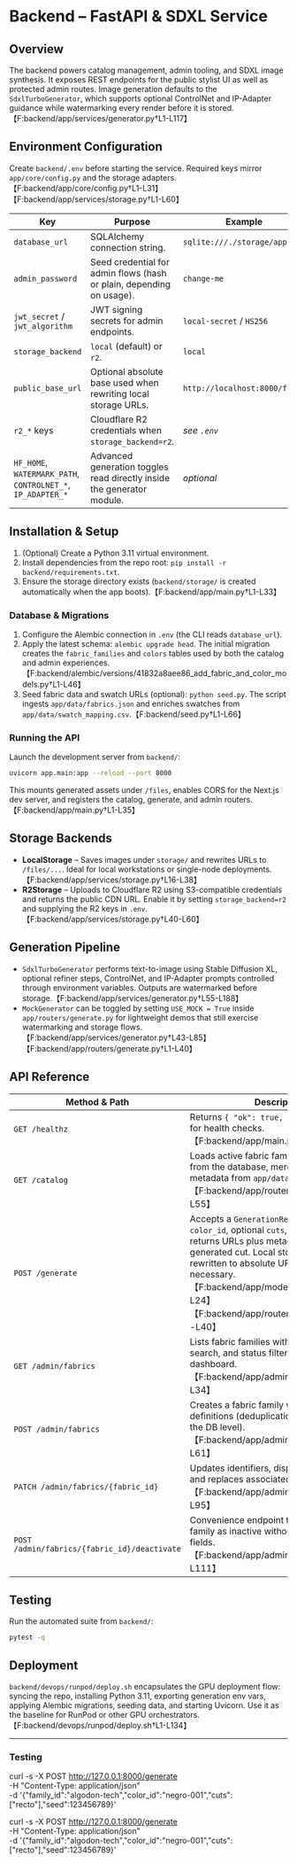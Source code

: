 # Backend – FastAPI & SDXL Service

## Overview
The backend powers catalog management, admin tooling, and SDXL image synthesis. It exposes REST endpoints for the public stylist UI as well as protected admin routes. Image generation defaults to the `SdxlTurboGenerator`, which supports optional ControlNet and IP-Adapter guidance while watermarking every render before it is stored.【F:backend/app/services/generator.py†L1-L117】

## Environment Configuration
Create `backend/.env` before starting the service. Required keys mirror `app/core/config.py` and the storage adapters.【F:backend/app/core/config.py†L1-L31】【F:backend/app/services/storage.py†L1-L60】

| Key | Purpose | Example |
| --- | --- | --- |
| `database_url` | SQLAlchemy connection string. | `sqlite:///./storage/app.db` |
| `admin_password` | Seed credential for admin flows (hash or plain, depending on usage). | `change-me` |
| `jwt_secret` / `jwt_algorithm` | JWT signing secrets for admin endpoints. | `local-secret` / `HS256` |
| `storage_backend` | `local` (default) or `r2`. | `local` |
| `public_base_url` | Optional absolute base used when rewriting local storage URLs. | `http://localhost:8000/files` |
| `r2_*` keys | Cloudflare R2 credentials when `storage_backend=r2`. | _see `.env`_ |
| `HF_HOME`, `WATERMARK_PATH`, `CONTROLNET_*`, `IP_ADAPTER_*` | Advanced generation toggles read directly inside the generator module. | _optional_ |

## Installation & Setup
1. (Optional) Create a Python 3.11 virtual environment.
2. Install dependencies from the repo root: `pip install -r backend/requirements.txt`.
3. Ensure the storage directory exists (`backend/storage/` is created automatically when the app boots).【F:backend/app/main.py†L1-L33】

### Database & Migrations
1. Configure the Alembic connection in `.env` (the CLI reads `database_url`).
2. Apply the latest schema: `alembic upgrade head`. The initial migration creates the `fabric_families` and `colors` tables used by both the catalog and admin experiences.【F:backend/alembic/versions/41832a8aee86_add_fabric_and_color_models.py†L1-L46】
3. Seed fabric data and swatch URLs (optional): `python seed.py`. The script ingests `app/data/fabrics.json` and enriches swatches from `app/data/swatch_mapping.csv`.【F:backend/seed.py†L1-L66】

### Running the API
Launch the development server from `backend/`:
```bash
uvicorn app.main:app --reload --port 8000
```
This mounts generated assets under `/files`, enables CORS for the Next.js dev server, and registers the catalog, generate, and admin routers.【F:backend/app/main.py†L1-L35】

## Storage Backends
- **LocalStorage** – Saves images under `storage/` and rewrites URLs to `/files/...`. Ideal for local workstations or single-node deployments.【F:backend/app/services/storage.py†L16-L38】
- **R2Storage** – Uploads to Cloudflare R2 using S3-compatible credentials and returns the public CDN URL. Enable it by setting `storage_backend=r2` and supplying the R2 keys in `.env`.【F:backend/app/services/storage.py†L40-L60】

## Generation Pipeline
- `SdxlTurboGenerator` performs text-to-image using Stable Diffusion XL, optional refiner steps, ControlNet, and IP-Adapter prompts controlled through environment variables. Outputs are watermarked before storage.【F:backend/app/services/generator.py†L55-L188】
- `MockGenerator` can be toggled by setting `USE_MOCK = True` inside `app/routers/generate.py` for lightweight demos that still exercise watermarking and storage flows.【F:backend/app/services/generator.py†L43-L85】【F:backend/app/routers/generate.py†L1-L40】

## API Reference
| Method & Path | Description |
| --- | --- |
| `GET /healthz` | Returns `{ "ok": true, "version": ... }` for health checks.【F:backend/app/main.py†L27-L33】 |
| `GET /catalog` | Loads active fabric families and colors from the database, merging extra metadata from `app/data/fabrics.json`.【F:backend/app/routers/catalog.py†L1-L55】 |
| `POST /generate` | Accepts a `GenerationRequest` (`family_id`, `color_id`, optional `cuts`, `seed`, `quality`) and returns URLs plus metadata for each generated cut. Local storage URLs are rewritten to absolute URLs when necessary.【F:backend/app/models/generate.py†L1-L24】【F:backend/app/routers/generate.py†L24-L40】 |
| `GET /admin/fabrics` | Lists fabric families with pagination, search, and status filters for the admin dashboard.【F:backend/app/admin/router.py†L1-L34】 |
| `POST /admin/fabrics` | Creates a fabric family with optional color definitions (deduplication is enforced at the DB level).【F:backend/app/admin/router.py†L36-L61】 |
| `PATCH /admin/fabrics/{fabric_id}` | Updates identifiers, display names, status, and replaces associated colors in one call.【F:backend/app/admin/router.py†L63-L95】 |
| `POST /admin/fabrics/{fabric_id}/deactivate` | Convenience endpoint to mark a fabric family as inactive without editing other fields.【F:backend/app/admin/router.py†L97-L111】 |

## Testing
Run the automated suite from `backend/`:
```bash
pytest -q
```

## Deployment
`backend/devops/runpod/deploy.sh` encapsulates the GPU deployment flow: syncing the repo, installing Python 3.11, exporting generation env vars, applying Alembic migrations, seeding data, and starting Uvicorn. Use it as the baseline for RunPod or other GPU orchestrators.【F:backend/devops/runpod/deploy.sh†L1-L134】


---
### Testing
<!-- Recto -->
curl -s -X POST http://127.0.0.1:8000/generate \
  -H "Content-Type: application/json" \
  -d '{"family_id":"algodon-tech","color_id":"negro-001","cuts":["recto"],"seed":123456789}'

  <!-- Cruzado -->
curl -s -X POST http://127.0.0.1:8000/generate \
-H "Content-Type: application/json" \
-d '{"family_id":"algodon-tech","color_id":"negro-001","cuts":["recto"],"seed":123456789}'
